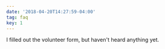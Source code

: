 ```yaml
---
date: '2018-04-20T14:27:59-04:00'
tag: faq
key: 1
---
```

I filled out the volunteer form, but haven't heard anything yet.
